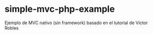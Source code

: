 # simple-mvc-php-example
Ejemplo de MVC nativo (sin framework) basado en el tutorial de Victor Robles
